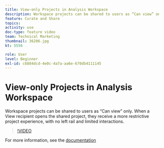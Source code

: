 ```yaml
---
title: View-only Projects in Analysis Workspace
description: Workspace projects can be shared to users as “Can view” only. When a View recipient opens the shared project, they receive a more restrictive project experience, with no left rail and limited interactions.
feature: Curate and Share
topics: 
activity: use
doc-type: feature video
team: Technical Marketing
thumbnail: 36206.jpg
kt: 5556

role: User
level: Beginner
exl-id: c6884dcd-4e0c-4a7a-aa6e-670db4111145
---
```

# View-only Projects in Analysis Workspace

Workspace projects can be shared to users as “Can view” only. When a View recipient opens the shared project, they receive a more restrictive project experience, with no left rail and limited interactions.

>[!VIDEO](https://video.tv.adobe.com/v/36206/?quality=12&learn=on)

For more information, see the [documentation](https://experienceleague.adobe.com/docs/analytics/analyze/analysis-workspace/curate-share/view-only-projects.html)
